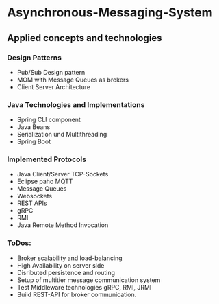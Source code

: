 # Asynchronous-Messaging-System 

## Applied concepts and technologies

### Design Patterns
- Pub/Sub Design pattern
- MOM with Message Queues as brokers
- Client Server Architecture

### Java Technologies and Implementations
- Spring CLI component
- Java Beans
- Serialization und Multithreading
- Spring Boot

### Implemented Protocols
- Java Client/Server TCP-Sockets
- Eclipse paho MQTT
- Message Queues
- Websockets
- REST APIs
- gRPC
- RMI
- Java Remote Method Invocation

### ToDos:
- Broker scalability and load-balancing
- High Availability on server side
- Disributed persistence and routing
- Setup of multitier message communication system
- Test Middleware technologies gRPC, RMI, JRMI
- Build REST-API for broker communication.
  

